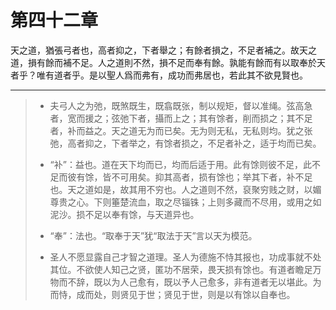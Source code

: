 # 第四十二章

天之道，猶張弓者也，高者抑之，下者舉之；有餘者損之，不足者補之。故天之道，損有餘而補不足。人之道則不然，損不足而奉有餘。孰能有餘而有以取奉於天者乎？唯有道者乎。是以聖人爲而弗有，成功而弗居也，若此其不欲見賢也。

---

> + 夫弓人之为弛，既煞既生，既翕既张，制以规矩，督以准绳。弦高急者，宽而援之；弦弛下者，攝而上之；其有馀者，削而损之；其不足者，补而益之。天之道无为而已矣。无为则无私，无私则均。犹之张弛，高者抑之，下者举之，有馀者损之，不足者补之，适于均而已矣。
>
> + “补”：益也。道在天下均而已，均而后适于用。此有馀则彼不足，此不足而彼有馀，皆不可用矣。抑其高者，损有馀也；举其下者，补不足也。天之道如是，故其用不穷也。人之道则不然，裒聚穷贱之财，以媚尊贵之心。下则箠楚流血，取之尽锱铢；上则多藏而不尽用，或用之如泥沙。损不足以奉有馀，与天道异也。
>
> + “奉”：法也。“取奉于天”犹“取法于天”言以天为模范。
>
> + 圣人不愿显露自己才智之道理。圣人为德施不恃其报也，功成事就不处其位。不欲使人知己之贤，匿功不居荣，畏天损有馀也。有道者瞻足万物而不辞，既以为人己愈有，既以予人己愈多，非有道者无以堪此。为而恃，成而处，则贤见于世；贤见于世，则是以有馀以自奉也。
